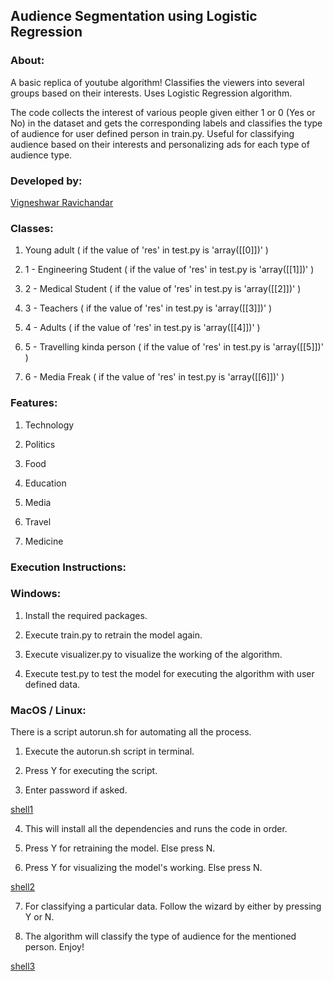 ## Audience Segmentation using Logistic Regression

### About:

A basic replica of youtube algorithm! Classifies the viewers into several groups based on their interests. Uses Logistic Regression algorithm.

The code collects the interest of various people given either 1 or 0 (Yes or No) in the dataset and gets the corresponding labels and classifies the type of audience for user defined person in train.py. Useful for classifying audience based on their interests and personalizing ads for each type of audience type.

### Developed by:
[Vigneshwar Ravichandar](https://github.com/ToastCoder)

### Classes:

1. Young adult ( if the value of 'res' in test.py is 'array([[0]])' )

2. 1 - Engineering Student ( if the value of 'res' in test.py is 'array([[1]])' )

3. 2 - Medical Student ( if the value of 'res' in test.py is 'array([[2]])' )

4. 3 - Teachers ( if the value of 'res' in test.py is 'array([[3]])' )

5. 4 - Adults ( if the value of 'res' in test.py is 'array([[4]])' )

6. 5 - Travelling kinda person ( if the value of 'res' in test.py is 'array([[5]])' )

7. 6 - Media Freak ( if the value of 'res' in test.py is 'array([[6]])' )

### Features: 

1. Technology

2. Politics

3. Food

4. Education

5. Media

6. Travel

7. Medicine

### Execution Instructions:

### Windows:

1. Install the required packages.

2. Execute train.py to retrain the model again.

3. Execute visualizer.py to visualize the working of the algorithm.

4. Execute test.py to test the model for executing the algorithm with user defined data.

### MacOS / Linux:

There is a script autorun.sh for automating all the process.

1. Execute the autorun.sh script in terminal.

2. Press Y for executing the script.

3. Enter password if asked.

[shell1](https://github.com/ToastCoder/Audience-Segmentation-using-Logistic-Regression/blob/master/images/Screenshot%20from%202020-11-12%2016-53-10.png)

4. This will install all the dependencies and runs the code in order.

5. Press Y for retraining the model. Else press N.

6. Press Y for visualizing the model's working. Else press N.

[shell2](https://github.com/ToastCoder/Audience-Segmentation-using-Logistic-Regression/blob/master/images/Screenshot%20from%202020-11-12%2016-53-49.png)

7. For classifying a particular data. Follow the wizard by either by pressing Y or N.

8. The algorithm will classify the type of audience for the mentioned person. Enjoy!

[shell3](https://github.com/ToastCoder/Audience-Segmentation-using-Logistic-Regression/blob/master/images/Screenshot%20from%202020-11-12%2016-54-27.png)

